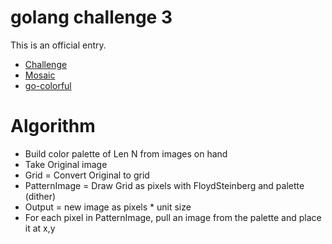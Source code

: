 # golang challenge 3

This is an official entry.

* [Challenge](http://golang-challenge.com/go-challenge3/)
* [Mosaic](http://en.wikipedia.org/wiki/Photographic_mosaic)
* [go-colorful](https://github.com/lucasb-eyer/go-colorful)


# Algorithm

  * Build color palette of Len N from images on hand
  * Take Original image
  * Grid = Convert Original to grid
  * PatternImage = Draw Grid as pixels with FloydSteinberg and palette (dither)
  * Output = new image as pixels * unit size
  * For each pixel in PatternImage, pull an image from the palette and place it at x,y
